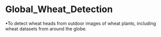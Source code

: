 # Global_Wheat_Detection #

•To detect wheat heads from outdoor images of wheat plants, including wheat datasets from around the globe.
